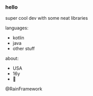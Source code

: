 ### hello
super cool dev with some neat libraries

languages:
 - kotlin
 - java
 - other stuff

about:
 - USA
 - 16y
 - 🦀

 @RainFramework

<!--
**DeoTimeTheGithubUser/DeoTimeTheGithubUser** is a ✨ _special_ ✨ repository because its `README.md` (this file) appears on your GitHub profile.

Here are some ideas to get you started:

- 🔭 I’m currently working on ...
- 🌱 I’m currently learning ...
- 👯 I’m looking to collaborate on ...
- 🤔 I’m looking for help with ...
- 💬 Ask me about ...
- 📫 How to reach me: ...
- 😄 Pronouns: ...
- ⚡ Fun fact: ...
-->
